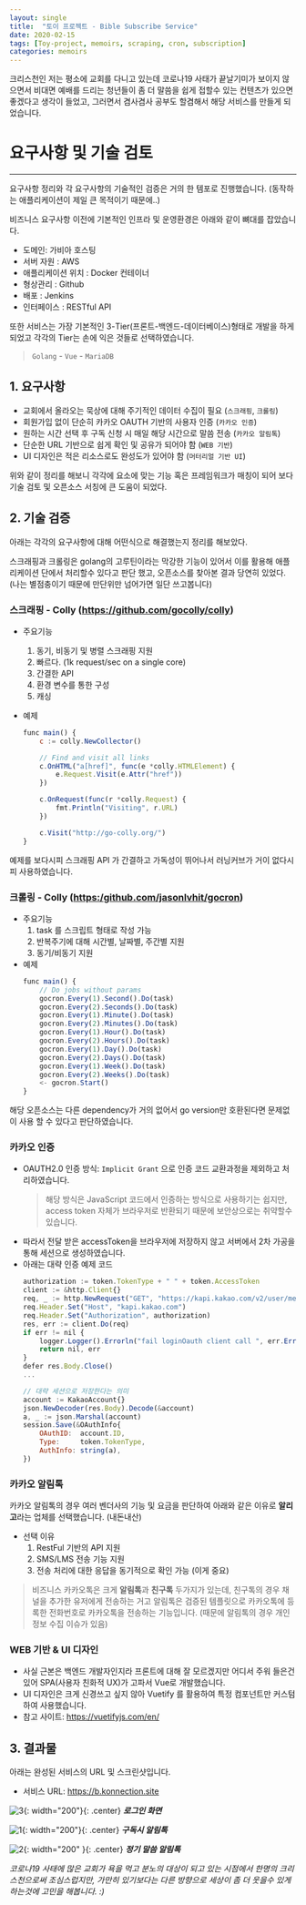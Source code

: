 ```yaml
---
layout: single
title:  "토이 프로젝트 - Bible Subscribe Service"
date: 2020-02-15
tags: [Toy-project, memoirs, scraping, cron, subscription]
categories: memoirs
---
```


크리스천인 저는 평소에 교회를 다니고 있는데 코로나19 사태가 끝날기미가 보이지 않으면서 비대면 예배를 드리는 청년들이 좀 더 말씀을 쉽게 접할수 있는 컨텐츠가 있으면 좋겠다고 생각이 들었고, 그러면서 겸사겸사 공부도 할겸해서 해당 서비스를 만들게 되었습니다.

# 요구사항 및 기술 검토
--- 
요구사항 정리와 각 요구사항의 기술적인 검증은 거의 한 템포로 진행했습니다. (동작하는 애플리케이션이 제일 큰 목적이기 때문에..)

비즈니스 요구사항 이전에 기본적인 인프라 및 운영환경은 아래와 같이 뼈대를 잡았습니다.

- 도메인: 가비아 호스팅
- 서버 자원 : AWS
- 애플리케이션 위치 : Docker 컨테이너
- 형상관리 : Github
- 배포 : Jenkins
- 인터페이스 : RESTful API

또한 서비스는 가장 기본적인 3-Tier(프론트-백엔드-데이터베이스)형태로 개발을 하게 되었고 각각의 Tier는 손에 익은 것들로 선택하였습니다.

> `Golang` - `Vue` - `MariaDB`

## 1. 요구사항


- 교회에서 올라오는 묵상에 대해 주기적인 데이터 수집이 필요 (`스크래핑`, `크롤링`)
- 회원가입 없이 단순히 카카오 OAUTH 기반의 사용자 인증 (`카카오 인증`)
- 원하는 시간 선택 후 구독 신청 시 매일 해당 시간으로 말씀 전송 (`카카오 알림톡`)
- 단순한 URL 기반으로 쉽게 확인 및 공유가 되어야 함 (`WEB 기반`)
- UI 디자인은 적은 리소스로도 완성도가 있어야 함 (`머터리얼 기반 UI`)

위와 같이 정리를 해보니 각각에 요소에 맞는 기능 혹은 프레임워크가 매칭이 되어 보다 기술 검토 및 오픈소스 서칭에 큰 도움이 되었다.

## 2. 기술 검증

아래는 각각의 요구사항에 대해 어떤식으로 해결했는지 정리를 해보았다. 

스크래핑과 크롤링은 golang의 고루틴이라는 막강한 기능이 있어서 이를 활용해 애플리케이션 단에서 처리할수 있다고 판단 했고, 오픈소스를 찾아본 결과 당연히 있었다.
(나는 별점충이기 때문에 만단위만 넘어가면 일단 쓰고봅니다)

### 스크래핑 - Colly (<https://github.com/gocolly/colly>)

- 주요기능
    1. 동기, 비동기 및 병렬 스크래핑 지원
    2. 빠르다. (1k request/sec on a single core)
    3. 간결한 API
    4. 환경 변수를 통한 구성
    5. 캐싱

- 예제 
  ```javascript
  func main() {
      c := colly.NewCollector()
  
      // Find and visit all links
      c.OnHTML("a[href]", func(e *colly.HTMLElement) {
          e.Request.Visit(e.Attr("href"))
      })
  
      c.OnRequest(func(r *colly.Request) {
          fmt.Println("Visiting", r.URL)
      })
  
      c.Visit("http://go-colly.org/")
  }
  ```
예제를 보다시피 스크래핑 API 가 간결하고 가독성이 뛰어나서 러닝커브가 거이 없다시피 사용하였습니다.

### 크롤링 - Colly (<https:/github.com/jasonlvhit/gocron>)
- 주요기능
  1. task 를 스크립트 형태로 작성 가능
  2. 반복주기에 대해 시간별, 날짜별, 주간별 지원
  3. 동기/비동기 지원
- 예제
  ```javascript
  func main() {
      // Do jobs without params
      gocron.Every(1).Second().Do(task)
      gocron.Every(2).Seconds().Do(task)
      gocron.Every(1).Minute().Do(task)
      gocron.Every(2).Minutes().Do(task)
      gocron.Every(1).Hour().Do(task)
      gocron.Every(2).Hours().Do(task)
      gocron.Every(1).Day().Do(task)
      gocron.Every(2).Days().Do(task)
      gocron.Every(1).Week().Do(task)
      gocron.Every(2).Weeks().Do(task)
      <- gocron.Start()
  }
  ```
해당 오픈소스는 다른 dependency가 거의 없어서 go version만 호환된다면 문제없이 사용 할 수 있다고 판단하였습니다.

### 카카오 인증

- OAUTH2.0 인증 방식: `Implicit Grant` 으로 인증 코드 교환과정을 제외하고 처리하였습니다. 
  > 해당 방식은 JavaScript 코드에서 인증하는 방식으로 사용하기는 쉽지만, access token 자체가 브라우저로 반환되기 때문에 보안상으로는 취약할수 있습니다.
- 따라서 전달 받은 accessToken을 브라우저에 저장하지 않고 서버에서 2차 가공을 통해 세션으로 생성하였습니다. 
- 아래는 대략 인증 예제 코드
  ```javascript
  authorization := token.TokenType + " " + token.AccessToken
  client := &http.Client{}
  req, _ := http.NewRequest("GET", "https://kapi.kakao.com/v2/user/me", nil)
  req.Header.Set("Host", "kapi.kakao.com")
  req.Header.Set("Authorization", authorization)
  res, err := client.Do(req)
  if err != nil {
      logger.Logger().Errorln("fail loginOauth client call ", err.Error())
      return nil, err
  }
  defer res.Body.Close()
  ...
  
  // 대략 세션으로 저장한다는 의미
  account := KakaoAccount{}
  json.NewDecoder(res.Body).Decode(&account)
  a, _ := json.Marshal(account)
  session.Save(&OAuthInfo{
      OAuthID:  account.ID,
      Type:     token.TokenType,
      AuthInfo: string(a),
  })
  ```
  

### 카카오 알림톡
카카오 알림톡의 경우 여러 벤더사의 기능 및  요금을 판단하여 아래와 같은 이유로 **알리고**라는 업체를 선택했습니다. (내돈내산)

- 선택 이유
  1. RestFul 기반의 API 지원
  2. SMS/LMS 전송 기능 지원
  3. 전송 처리에 대한 응답을 동기적으로 확인 가능 (이게 중요)

> 비즈니스 카카오톡은 크게 **알림톡**과 **친구톡** 두가지가 있는데, 친구톡의 경우 채널을 추가한 유저에게 전송하는 거고 알림톡은 검증된 템플릿으로 카카오톡에 등록한 전화번호로 카카오톡을 전송하는 기능입니다. (때문에 알림톡의 경우 개인정보 수집 이슈가 있음)

### WEB 기반 & UI 디자인

- 사실 근본은 백엔드 개발자인지라 프론트에 대해 잘 모르겠지만 어디서 주워 들은건 있어 SPA(사용자 친화적 UX)가 고파서 Vue로 개발했습니다.
- UI 디자인은 크게 신경쓰고 싶지 않아 Vuetify 를 활용하여 특정 컴포넌트만 커스텀하여 사용했습니다.
- 참고 사이트: <https://vuetifyjs.com/en/>

## 3. 결과물 

아래는 완성된 서비스의 URL 및 스크린샷입니다. 

- 서비스 URL: <https://b.konnection.site>

![3](/assets/images/2020-02-13-toy-bible/3.png){: width="200"}{: .center} _**로그인 화면**_

![1](/assets/images/2020-02-13-toy-bible/1.png){: width="200"}{: .center} _**구독시 알림톡**_

![2](/assets/images/2020-02-13-toy-bible/2.png){: width="200" }{: .center} _**정기 말씀 알림톡**_

_코로나19 사태에 많은 교회가 욕을 먹고 분노의 대상이 되고 있는 시점에서 한명의 크리스천으로써 조심스럽지만, 가만히 있기보다는 다른 방향으로 세상이 좀 더 웃을수 있게 하는것에 고민을 해봅니다. :)_
